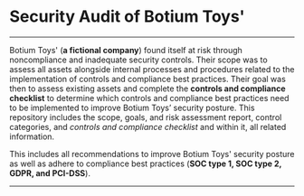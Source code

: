 # Security Audit of Botium Toys'

---

Botium Toys' (**a fictional company**) found itself at risk through noncompliance and inadequate security controls. Their scope was to assess all assets alongside internal processes and procedures related to the implementation of controls and compliance best practices. Their goal was then to assess existing assets and complete the **controls and compliance checklist** to determine which controls and compliance best practices need to be implemented to improve Botium Toys’ security posture. This repository includes the scope, goals, and risk assessment report, control categories, and *controls and compliance checklist* and within it, all related information.

This includes all recommendations to improve Botium Toys' security posture as well as adhere to compliance best practices (**SOC type 1, SOC type 2, GDPR, and PCI-DSS**).

---
